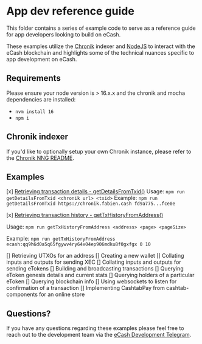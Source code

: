 # App dev reference guide

This folder contains a series of example code to serve as a reference guide for app developers looking to build on eCash.

These examples utilize the [Chronik](https://www.npmjs.com/package/chronik-client) indexer and [NodeJS](https://github.com/nvm-sh/nvm) to interact with the eCash blockchain and highlights some of the technical nuances specific to app development on eCash.

## Requirements

Please ensure your node version is > 16.x.x and the chronik and mocha dependencies are installed:

-   `nvm install 16`
-   `npm i`

## Chronik indexer

If you'd like to optionally setup your own Chronik instance, please refer to the [Chronik NNG README](https://github.com/raipay/chronik/).

## Examples

[x] [Retrieving transaction details - getDetailsFromTxid()](scripts/getDetailsFromTxid.js)
Usage: `npm run getDetailsFromTxid <chronik url> <txid>`
Example: `npm run getDetailsFromTxid https://chronik.fabien.cash fd9a775...fce0e`

[x] [Retrieving transaction history - getTxHistoryFromAddress()](scripts/getTxHistoryFromAddress.js)

Usage: `npm run getTxHistoryFromAddress <address> <page> <pageSize>`

Example: `npm run getTxHistoryFromAddress ecash:qq9h6d0a5q65fgywv4ry64x04ep906mdku8f0gxfgx 0 10`

[] Retrieving UTXOs for an address
[] Creating a new wallet
[] Collating inputs and outputs for sending XEC
[] Collating inputs and outputs for sending eTokens
[] Building and broadcasting transactions
[] Querying eToken genesis details and current stats
[] Querying holders of a particular eToken
[] Querying blockchain info
[] Using websockets to listen for confirmation of a transaction
[] Implementing CashtabPay from cashtab-components for an online store

## Questions?

If you have any questions regarding these examples please feel free to reach out to the development team via the [eCash Development Telegram](https://t.me/eCashDevelopment).
